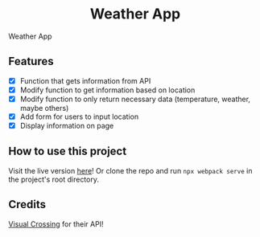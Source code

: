 <h1 align="center">Weather App</h1>
Weather App

Features
--------
- [x] Function that gets information from API
- [x] Modify function to get information based on location
- [x] Modify function to only return necessary data (temperature, weather, maybe others)
- [x] Add form for users to input location
- [x] Display information on page

How to use this project
-----------------------
Visit the live version <a href="https://pearmeow.github.io/weather-app" rel="noopener noreferrer">here</a>! Or clone the repo and run `npx webpack serve` in the project's root directory.

Credits
-------
<a href="https://www.visualcrossing.com/" rel="noopener noreferrer">Visual Crossing</a> for their API!
